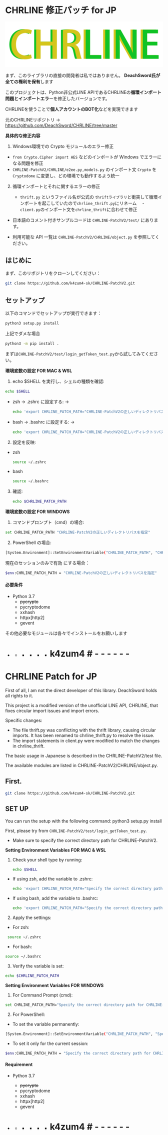 # CHRLINE 修正パッチ for JP
![logo](/examples/assets/logo.png)

まず、このライブラリの直接の開発者は私ではありません。
**DeachSword氏が全ての権利を保有**します

このプロジェクトは、Python非公式LINE APIであるCHRLINEの**循環インポート問題とインポートエラ**ーを修正したバージョンです。

CHRLINEを使うことで**個人アカウントのBOT化**などを実現できます

元のCHRLINEリポジトリ -> https://github.com/DeachSword/CHRLINE/tree/master

**具体的な修正内容**

1. Windows環境での Crypto モジュールのエラー修正
  
  - `from Crypto.Cipher import AES` などのインポートが Windows でエラーになる問題を修正
  - `CHRLINE-PatchV2/CHRLINE/e2ee.py,models.py` のインポート文 `Crypto` を `Cryptodome` に変更し、どの環境でも動作するよう統一

2. 循環インポートとそれに関するエラーの修正

   - `thrift.py` というファイル名が公式の `thriftライブラリ`と衝突して循環インポートを起こしていたので`chrline_thrift.py`にリネーム
 　- `client.py`のインポート文を`chrline_thrift`に合わせて修正

- 日本語のコメント付きサンプルコードは `CHRLINE-PatchV2/test/` にあります。  

- 利用可能な API 一覧は `CHRLINE-PatchV2/CHRLINE/object.py` を参照してください。

## はじめに

まず、このリポジトリをクローンしてください：

```sh
git clone https://github.com/k4zum4-sk/CHRLINE-PatchV2.git
```
## セットアップ

以下のコマンドでセットアップが実行できます：
```sh
python3 setup.py install
```
上記でダメな場合
```sh
python3 -m pip install .
```

まずは`CHRLINE-PatchV2/test/login_getToken_test.py`から試してみてください。

**環境変数の設定 FOR MAC & WSL**
1. echo $SHELL を実行し、シェルの種類を確認:
  ```sh
  echo $SHELL
  ```
 - zsh → .zshrc に設定する: ->
   ```sh
   echo 'export CHRLINE_PATCH_PATH="CHRLINE-PatchV2の正しいディレクトリパスを指定"' >> ~/.zshrc
   ```
 - bash → .bashrc に設定する: ->
   ```sh
   echo 'export CHRLINE_PATCH_PATH="CHRLINE-PatchV2の正しいディレクトリパスを指定"' >> ~/.bashrc
   ```
 2. 設定を反映:
 - zsh
   ```sh
   source ~/.zshrc
   ```
 - bash
   ```sh
   source ~/.bashrc
   ```
3. 確認:
   ```sh
   echo $CHRLINE_PATCH_PATH
   ```

**環境変数の設定 FOR WINDOWS**
1. コマンドプロンプト（cmd）の場合:
  ```sh
  set CHRLINE_PATCH_PATH "CHRLINE-PatchV2の正しいディレクトリパスを指定"
  ```
2. PowerShell の場合:
  ```sh
  [System.Environment]::SetEnvironmentVariable("CHRLINE_PATCH_PATH", "CHRLINE-PatchV2の正しいディレクトリパスを指定", [System.EnvironmentVariableTarget]::User)
  ```
  現在のセッションのみで有効 にする場合：
  ```sh
  $env:CHRLINE_PATCH_PATH = "CHRLINE-PatchV2の正しいディレクトリパスを指定"
  ```

#### 必要条件 ####

- Python 3.7
  - ~~pycrypto~~
  - pycryptodome
  - xxhash
  - httpx[http2]
  - gevent

その他必要なモジュールは各々でインストールをお願いします

 - - - - - - # k4zum4 # - - - - - - 
# CHRLINE Patch for JP

First of all, I am not the direct developer of this library.
DeachSword holds all rights to it.

This project is a modified version of the unofficial LINE API, CHRLINE, that fixes circular import issues and import errors.

Specific changes:
 - The file thrift.py was conflicting with the thrift library, causing circular imports. It has been renamed to chrline_thrift.py to resolve the issue.
 - The import statements in client.py were modified to match the changes in chrline_thrift.

The basic usage in Japanese is described in the CHRLINE-PatchV2/test file.

The available modules are listed in CHRLINE-PatchV2/CHRLINE/object.py.
## First.

```sh
git clone https://github.com/k4zum4-sk/CHRLINE-PatchV2.git
```
## SET UP

You can run the setup with the following command:
python3 setup.py install

First, please try from `CHRLINE-PatchV2/test/login_getToken_test.py`.
- Make sure to specify the correct directory path for CHRLINE-PatchV2.

**Setting Environment Variables FOR MAC & WSL**

1. Check your shell type by running:  
   ```sh
   echo $SHELL
   ```
- If using zsh, add the variable to .zshrc:
  ```sh
  echo 'export CHRLINE_PATCH_PATH="Specify the correct directory path for CHRLINE-PatchV2"' >> ~/.zshrc
  ```
- If using bash, add the variable to .bashrc:
  ```sh
  echo 'export CHRLINE_PATCH_PATH="Specify the correct directory path for CHRLINE-PatchV2"' >> ~/.bashrc
  ```
2. Apply the settings:
- For zsh:
```sh
 source ~/.zshrc
```
- For bash:
```sh
source ~/.bashrc
```

3. Verify the variable is set:
```sh
echo $CHRLINE_PATCH_PATH
```

**Setting Environment Variables FOR WINDOWS**
1. For Command Prompt (cmd):
```sh
set CHRLINE_PATCH_PATH="Specify the correct directory path for CHRLINE-PatchV2"
```
2. For PowerShell:
 - To set the variable permanently:
 ```sh
 [System.Environment]::SetEnvironmentVariable("CHRLINE_PATCH_PATH", "Specify the correct directory path for CHRLINE-PatchV2", [System.EnvironmentVariableTarget]::User)
```
 - To set it only for the current session:
  ```sh
  $env:CHRLINE_PATCH_PATH = "Specify the correct directory path for CHRLINE-PatchV2"
  ```

#### Requirement ####

- Python 3.7
  - ~~pycrypto~~
  - pycryptodome
  - xxhash
  - httpx[http2]
  - gevent

 - - - - - - # k4zum4 # - - - - - - 

